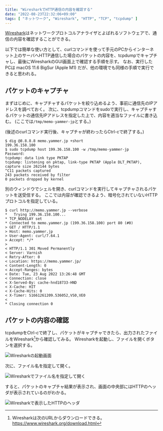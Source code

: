 ```yaml
---
title: "WiresharkでHTTP通信の内容を確認する"
date: "2022-08-23T22:32:06+09:00"
tags: [ "ネットワーク", "Wireshark", "HTTP", "TCP", "tcpdump" ]
---
```


[Wireshark](https://www.wireshark.org)はネットワークプロトコルアナライザとよばれるソフトウェアで、通信の内容を確認することができる。

以下では簡単な使い方として、curlコマンドを使って手元のPCからインターネット上のサーバへHTTP通信した場合のパケットの内容を、tcpdumpでキャプチャし、最後にWiresharkのGUI画面上で確認する手順を示す。
なお、実行したPCは macOS 11.6 BigSur (Apple M1) だが、他の環境でも同様の手順で実行できると思われる。

## パケットのキャプチャ

まずはじめに、キャプチャするパケットを絞り込めるよう、事前に通信先のIPアドレスを調べておく。
次に、tcpdumpコマンドをsudoで実行し、キャプチャするパケットの通信先IPアドレスを指定した上で、内容を適当なファイルに書き込む。 (ここでは`/tmp/memo-yammer-jp`とする。)

(後述のcurlコマンド実行後、キャプチャが終わったらCtrl-cで終了する。)

```
$ dig @8.8.8.8 memo.yammer.jp +short
199.36.158.100
$ sudo tcpdump host 199.36.158.100 -w /tmp/memo-yammer-jp
Password:
tcpdump: data link type PKTAP
tcpdump: listening on pktap, link-type PKTAP (Apple DLT_PKTAP), capture size 262144 bytes
^C11 packets captured
243 packets received by filter
0 packets dropped by kernel
```

別のウィンドウでシェルを開き、curlコマンドを実行してキャプチャされるパケットを送受信する。
ここでは内容が確認できるよう、暗号化されていないHTTPプロトコルを指定している。

```
$ curl http://memo.yammer.jp --verbose
*   Trying 199.36.158.100...
* TCP_NODELAY set
* Connected to memo.yammer.jp (199.36.158.100) port 80 (#0)
> GET / HTTP/1.1
> Host: memo.yammer.jp
> User-Agent: curl/7.64.1
> Accept: */*
>
< HTTP/1.1 301 Moved Permanently
< Server: Varnish
< Retry-After: 0
< Location: https://memo.yammer.jp/
< Content-Length: 0
< Accept-Ranges: bytes
< Date: Tue, 23 Aug 2022 13:26:48 GMT
< Connection: close
< X-Served-By: cache-hnd18733-HND
< X-Cache: HIT
< X-Cache-Hits: 0
< X-Timer: S1661261209.536052,VS0,VE0
<
* Closing connection 0
```

## パケットの内容の確認

tcpdumpをCtrl-cで終了し、パケットがキャプチャできたら、出力されたファイルをWireshark[^1]から確認してみる。
Wiresharkを起動し、ファイルを開くボタンを選択する。

![Wiresharkの起動画面](https://blob.yammer.jp/wireshark-start-up.png)

次に、ファイル名を指定して開く。

![Wiresharkでファイル名を指定して開く](https://blob.yammer.jp/wireshark-open-file.png)

すると、パケットのキャプチャ結果が表示され、画面の中央部にはHTTPのヘッダが表示されているのがわかる。

![Wiresharkで表示したHTTPのヘッダ](https://blob.yammer.jp/wireshark-capture-packet.png)

[^1]: Wiresharkは次のURLからダウンロードできる。 https://www.wireshark.org/download.html

